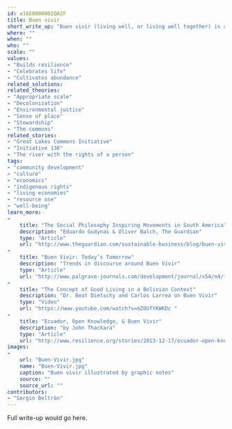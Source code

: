 ```yaml
---
id: a16E0000002QA2F
title: Buen vivir
short_write_up: "Buen vivir (living well, or living well together) is an indigenous Latin American term describing alternatives to development rooted in community, ecology, culture, and a spiritual connection to the land. The concept is radically different from the modern economistic view: whereas homo economicus sees nature as a resource to be exploited, even destroyed, for profit, the convivial buenviviente sees other species, as well as forests and rivers, as having the same rights to prosper that she does. The concept has been taken up by social movements and progressive governments across the Americas, serving as a philosophical and cosmological foundation for developing new and better ways of living well together."
where: ""
when: ""
who: ""
scale: ""
values:
- "Builds resilience"
- "Celebrates life"
- "Cultivates abundance"
related_solutions:
related_theories:
- "Appropriate scale"
- "Decolonization"
- "Environmental justice"
- "Sense of place"
- "Stewardship"
- "The commons"
related_stories:
- "Great Lakes Commons Initiative"
- "Initiative 136"
- "The river with the rights of a person"
tags:
- "community development"
- "culture"
- "economics"
- "indigenous rights"
- "living economies"
- "resource use"
- "well-being"
learn_more:
-
    title: "The Social Philosophy Inspiring Movements in South America"
    description: "Eduardo Gudynas & Oliver Balch, The Guardian"
    type: "Article"
    url: "http://www.theguardian.com/sustainable-business/blog/buen-vivir-philosophy-south-america-eduardo-gudynas "
-
    title: "Buen Vivir: Today’s Tomorrow"
    description: "Trends in discourse around Buen Vivir"
    type: "Article"
    url: "http://www.palgrave-journals.com/development/journal/v54/n4/full/dev201186a.html "
-
    title: "The Concept of Good Living in a Bolivian Context"
    description: "Dr. Beat Dietschy and Carlos Larrea on Buen Vivir"
    type: "Video"
    url: "https://www.youtube.com/watch?v=mZOUfYKWKDc "
-
    title: "Ecuador, Open Knowledge, & Buen Vivir"
    description: "by John Thackara"
    type: "Article"
    url: "http://www.resilience.org/stories/2013-12-17/ecuador-open-knowledge-and-buen-vivir"
images:
-
    url: "Buen-Vivir.jpg"
    name: "Buen-Vivir.jpg"
    caption: "Buen vivir illustrated by graphic notes"
    source: ""
    source_url: ""
contributors:
- "Sergio Beltrán"
---
```

Full write-up would go here.
